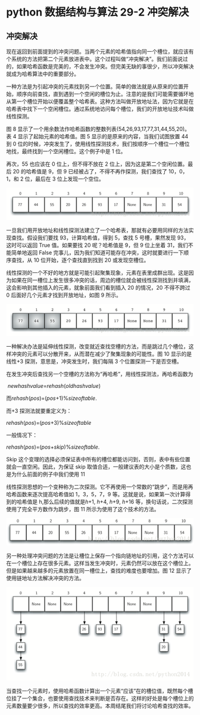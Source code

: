# python 数据结构与算法 29-2 冲突解决

## 冲突解决

现在返回到前面提到的冲突问题。当两个元素的哈希值指向同一个槽位，就应该有个系统的方法把第二个元素放进表中。这个过程叫做“冲突解决”。我们前面说过的，如果哈希函数是完美的，不会发生冲突。但完美无缺的事很少，所以冲突解决就成为哈希算法中的重要部分。

一种方法是为引起冲突的元素找到另一个位置。简单的做法就是从原来的位置开始，顺序向前查找，直到遇到一个空闲的槽位为止。注意的是我们可能需要循环地从第一个槽位开始以便覆盖整个哈希表。这种方法叫做开放地址法，因为它就是在哈希表中找下一个空闲槽位。通过系统地访问每个槽位，我们的开放地址技术叫做线性探测。

图 8 显示了一个用余数法作哈希函数的整数列表(54,26,93,17,77,31,44,55,20)。表 4 显示了起始元素的哈希值。图 5 显示的是原来的内容，当我们试图放置 44 到 0 位的时候，冲突发生了，使用线性探测技术，我们按顺序一个槽位一个槽位地找，最终找到一个空闲槽位。这个例子中是 1 位。

再次，55 也应该在 0 位上，但不得不放在 2 位上，因为这是第二个空闲位置。最后 20 的哈希值是 9，但 9 已经被占了，不得不再作探测，我们查找了 10，0，1，和 2 位，最后在 3 位上发现一个空位。

![](img/a7a1c9d567683c0d6bc06d13e139ce6c.jpg)

一旦我们用开放地址和线性探测法建立了一个哈希表，那就有必要用同样的方法实现查找。假设我们要找 93，计算哈希值，得到 5，查找 5 号槽，果然发现 93，这时可以返回 True 值。如果要找 20 呢？哈希值是 9，但 9 位上坐着 31，我们不能简单地返回 False 完事儿，因为我们知道可能存在冲突，这时就要进行一下顺序查找，从 10 位开始，逐个查找直到找到 20 或发现空槽位。

线性探测的一个不好的地方就是可能引起聚集现象，元素在表里成群出现。这是因为如果在同一槽位上发生很多冲突的话，周边的槽位就会被线性探测找到并填满，这会影响到其他插入的元素，就象前面我们看到插入 20 的情况，20 不得不跨过 0 后面好几个元素才找到开放地址，如图 9 所示。

![](img/e7245410d0321f3fd432c84e34eff9b3.jpg)

一种解决办法是延伸线性探测，改变就近查找空槽的方法，而是跳过几个槽位，这样冲突的元素可以分散开来，从而潜在减少了聚集现象的可能性。图 10 显示的是线性+3 探测，意思是，冲突发生时，我们每隔 3 个位置探测一下是否空槽。

在发生冲突后查找另一个空槽的方法称为“再哈希”，用线性探测法，再哈希函数为

 *newhashvalue*=*rehash*(*oldhashvalue*) 

而*rehash*(*pos*)=(*pos*+1)%*sizeoftable*.

而+3 探测法就要重定义为：

*rehash*(*pos*)=(*pos*+3)%*sizeoftable*

一般情况下：

*rehash*(*pos*)=(*pos*+*skip*)%*sizeoftable*.

Skip 这个变理的选择必须保证表中所有的槽位都能访问到，否则，表中有些位置就会一直空闲。因此，为保证 skip 取值合适，一般建议表的大小是个质数，这也是为什么前面的例子中我们使用 11

线性探测思想的一个变种称为二次探测。它不再使用一个常数的“跳步”，而是用再哈希函数来逐次提高哈希值如 1，3，5，7，9 等。这就是说，如果第一次计算得到的哈希值是 h,那么后续的值就是*h*+1, *h*+4, *h*+9, *h*+16 等，换句话说，二次探测使用了完全平方数作为跳步，图 11 所示为使用了这个技术的方法。

![](img/2f94a3834fb6e455cb66d613f6176c55.jpg)

另一种处理冲突问题的方法是让槽位上保存一个指向链地址的引用，这个方法可以在一个槽位上存在很多元素。这样当发生冲突时，元素仍然可以放在这个槽位上。但是如果越来越多的元素放置在同一槽位上，查找的难度也要增加。图 12 显示了使用链地址方法解决冲突的方法。

![](img/99f7ffd2d764709621741ba50438cafa.jpg)

当查找一个元素时，使用哈希函数计算出一个元素“应该”在的槽位值，既然每个槽位挂了一个集合，也要使用查找技术来判断是否存在。这样的好处是每个槽位上的元素数量要少很多，所以查找的效率更高。本周结尾我们将讨论哈希查找的效率。